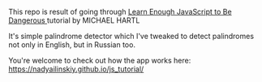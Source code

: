 This repo is result of going through <a href = "https://www.learnenough.com/javascript-tutorial/shell_scripts">Learn Enough JavaScript to Be Dangerous  </a> tutorial by MICHAEL HARTL

It's simple palindrome detector which I've tweaked to detect palindromes not only in English, but in Russian too. 

You're welcome to check out how the app works here: https://nadyailinskiy.github.io/js_tutorial/
